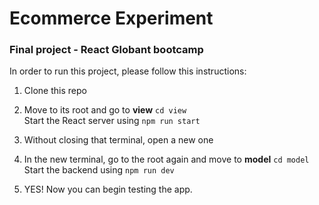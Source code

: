 # Ecommerce Experiment

### Final project - React Globant bootcamp

In order to run this project, please follow this instructions:

1. Clone this repo
2. Move to its root and go to **view** `cd view` <br>
   Start the React server using `npm run start`
   
3. Without closing that terminal, open a new one

4. In the new terminal, go to the root again and move to **model** `cd model` <br>
   Start the backend using `npm run dev`

5. YES! Now you can begin testing the app.
